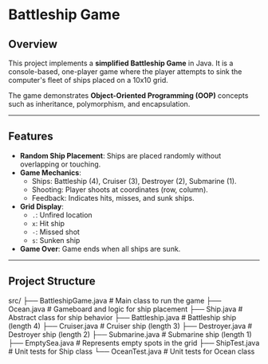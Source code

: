 # Battleship Game

## Overview

This project implements a **simplified Battleship Game** in Java. It is a console-based, one-player game where the player attempts to sink the computer's fleet of ships placed on a 10x10 grid.

The game demonstrates **Object-Oriented Programming (OOP)** concepts such as inheritance, polymorphism, and encapsulation.

---

## Features

- **Random Ship Placement**: Ships are placed randomly without overlapping or touching.
- **Game Mechanics**:
   - Ships: Battleship (4), Cruiser (3), Destroyer (2), Submarine (1).
   - Shooting: Player shoots at coordinates (row, column).
   - Feedback: Indicates hits, misses, and sunk ships.
- **Grid Display**:
   - `.`: Unfired location  
   - `x`: Hit ship  
   - `-`: Missed shot  
   - `s`: Sunken ship  
- **Game Over**: Game ends when all ships are sunk.

---

## Project Structure

src/ ├── BattleshipGame.java # Main class to run the game ├── Ocean.java # Gameboard and logic for ship placement ├── Ship.java # Abstract class for ship behavior ├── Battleship.java # Battleship ship (length 4) ├── Cruiser.java # Cruiser ship (length 3) ├── Destroyer.java # Destroyer ship (length 2) ├── Submarine.java # Submarine ship (length 1) ├── EmptySea.java # Represents empty spots in the grid ├── ShipTest.java # Unit tests for Ship class └── OceanTest.java # Unit tests for Ocean class
